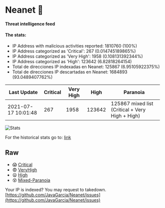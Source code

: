 # Neanet :hocho:
#### Threat intelligence feed
#### The stats:

- IP Address with malicious activities reported: 1810760 (100%)
- IP Address categorized as 'Critical':  267 (0.014745189865%)
- IP Address categorized as 'Very High':  1958 (0.108131392344%)
- IP Address categorized as 'High':  123642 (6.82818264154)
- Total de direcciones IP indexadas en Neanet:  125867 (6.95105922375%)
- Total de direcciones IP descartadas en Neanet:  1684893 (93.0489407762%)

| Last Update | Critical | Very High | High | Paranoia |
| --- | --- | --- | --- | --- |
| 2021-07-17 10:01:48 | 267 | 1958 | 123642 | 125867 mixed list (Critical + Very High + High)|

![Stats](https://docs.google.com/spreadsheets/d/e/2PACX-1vSnaNMIXVabIpDJjufMlzH7poXnshF3mgd8Is1g9ytUEzVsP5my4Trn8f-xkoLLQ38xpL3HtmUexLo6/pubchart?oid=501124687&format=image)

For the historical stats go to: [link](/stats.csv)
## Raw
- :scream: [Critical](https://raw.githubusercontent.com/JavaGarcia/Neanet/master/blacklists/neanet_critical.txt)
- :fearful: [VeryHigh](https://raw.githubusercontent.com/JavaGarcia/Neanet/master/blacklists/neanet_veryHigh.txtt)
- :frowning: [High](https://raw.githubusercontent.com/JavaGarcia/Neanet/master/blacklists/neanet_high.txt)
- :dizzy_face: [Mixed-Paranoia](https://raw.githubusercontent.com/JavaGarcia/Neanet/master/blacklists/neanet_all.txt)


Your IP is indexed? You may request to takedown. [https://github.com/JavaGarcia/Neanet/issues](https://github.com/JavaGarcia/Neanet/issues)





































































































































































































































































































































































































































































































































































































































































































































































































































































































































































































































































































































































































































































































































































































































































































































































































































































































































































































































































































































































































































































































































































































































































































































































































































































































































































































































































































































































































































































































































































































































































































































































































































































































































































































































































































































































































































































































































































































































































































































































































































































































































































































































































































































































































































































































































































































































































































































































































































































































































































































































































































































































































































































































































































































































































































































































































































































































































































































































































































































































































































































































































































































































































































































































































































































































































































































































































































































































































































































































































































































































































































































































































































































































































































































































































































































































































































































































































































































































